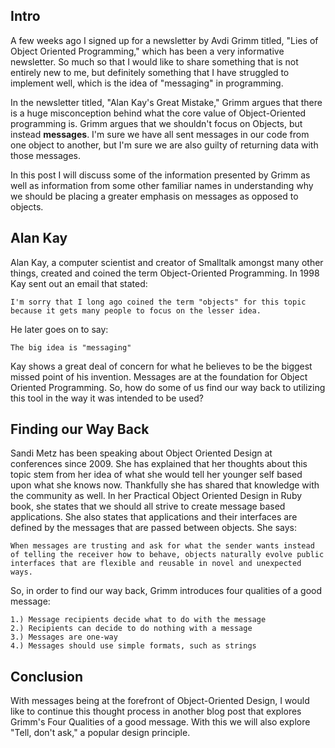 <h2> Intro </h2>
A few weeks ago I signed up for a newsletter by Avdi Grimm titled, "Lies of Object Oriented Programming," which has been a very informative newsletter. So much so that I would like to share something that is not entirely new to me, but definitely something that I have struggled to implement well, which is the idea of "messaging" in programming. 

In the newsletter titled, "Alan Kay's Great Mistake," Grimm argues that there is a huge misconception behind what the core value of Object-Oriented programming is. Grimm argues that we shouldn't focus on Objects, but instead <b>messages</b>. I'm sure we have all sent messages in our code from one object to another, but I'm sure we are also guilty of returning data with those messages. 

In this post I will discuss some of the information presented by Grimm as well as information from some other familiar names in understanding why we should be placing a greater emphasis on messages as opposed to objects.

<h2> Alan Kay </h2>
Alan Kay, a computer scientist and creator of Smalltalk amongst many other things, created and coined the term Object-Oriented Programming. In 1998 Kay sent out an email that stated:

```
I'm sorry that I long ago coined the term "objects" for this topic because it gets many people to focus on the lesser idea.
``` 
He later goes on to say:

```
The big idea is "messaging"
```

Kay shows a great deal of concern for what he believes to be the biggest missed point of his invention. Messages are at the foundation for Object Oriented Programming. So, how do some of us find our way back to utilizing this tool in the way it was intended to be used?

<h2> Finding our Way Back </h2>
Sandi Metz has been speaking about Object Oriented Design at conferences since 2009. She has explained that her thoughts about this topic stem from her idea of what she would tell her younger self based upon what she knows now. Thankfully she has shared that knowledge with the community as well. In her Practical Object Oriented Design in Ruby book, she states that we should all strive to create message based applications. She also states that applications and their interfaces are defined by the messages that are passed between objects. She says:

```
When messages are trusting and ask for what the sender wants instead of telling the receiver how to behave, objects naturally evolve public interfaces that are flexible and reusable in novel and unexpected ways.
```

So, in order to find our way back, Grimm introduces four qualities of a good message:

```
1.) Message recipients decide what to do with the message
2.) Recipients can decide to do nothing with a message
3.) Messages are one-way
4.) Messages should use simple formats, such as strings
```

<h2> Conclusion </h2>
With messages being at the forefront of Object-Oriented Design, I would like to continue this thought process in another blog post that explores Grimm's Four Qualities of a good message. With this we will also explore "Tell, don't ask," a popular design principle.
